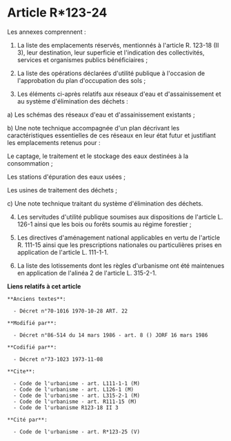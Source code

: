# Article R*123-24

Les annexes comprennent :

1. La liste des emplacements réservés, mentionnés à l'article R. 123-18 (II 3), leur destination, leur superficie et
l'indication des collectivités, services et organismes publics bénéficiaires ;

2. La liste des opérations déclarées d'utilité publique à l'occasion de l'approbation du plan d'occupation des sols ;

3. Les éléments ci-après relatifs aux réseaux d'eau et d'assainissement et au système d'élimination des déchets :

a) Les schémas des réseaux d'eau et d'assainissement existants ;

b) Une note technique accompagnée d'un plan décrivant les caractéristiques essentielles de ces réseaux en leur état futur et
justifiant les emplacements retenus pour :

Le captage, le traitement et le stockage des eaux destinées à la consommation ;

Les stations d'épuration des eaux usées ;

Les usines de traitement des déchets ;

c) Une note technique traitant du système d'élimination des déchets.

4. Les servitudes d'utilité publique soumises aux dispositions de l'article L. 126-1 ainsi que les bois ou forêts soumis au
régime forestier ;

5. Les directives d'aménagement national applicables en vertu de l'article R. 111-15 ainsi que les prescriptions nationales
ou particulières prises en application de l'article L. 111-1-1.

6. La liste des lotissements dont les règles d'urbanisme ont été maintenues en application de l'alinéa 2 de l'article L.
315-2-1.

**Liens relatifs à cet article**

	**Anciens textes**:

	  - Décret n°70-1016 1970-10-28 ART. 22

	**Modifié par**:

	  - Décret n°86-514 du 14 mars 1986 - art. 8 () JORF 16 mars 1986

	**Codifié par**:

	  - Décret n°73-1023 1973-11-08

	**Cite**:

	  - Code de l'urbanisme - art. L111-1-1 (M)
	  - Code de l'urbanisme - art. L126-1 (M)
	  - Code de l'urbanisme - art. L315-2-1 (M)
	  - Code de l'urbanisme - art. R111-15 (M)
	  - Code de l'urbanisme R123-18 II 3

	**Cité par**:

	  - Code de l'urbanisme - art. R*123-25 (V)

